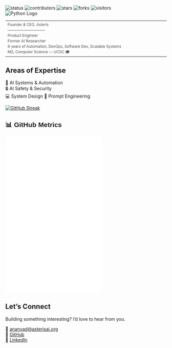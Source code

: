 <p align="left">
  <img src="https://img.shields.io/badge/status-updating-93e9be" alt="status" />
  <img src="https://img.shields.io/badge/contributors-3-C3B1E1" alt="contributors" />
  <img src="https://img.shields.io/badge/stars-0-F4A9C8" alt="stars" />
  <img src="https://img.shields.io/badge/forks-0-A8C0FF" alt="forks" />
  <img src="https://visitor-badge.laobi.icu/badge?page_id=ananyadd.ananyadd&color=EAD7D1" alt="visitors" />
  &nbsp;&nbsp;&nbsp;&nbsp;&nbsp;&nbsp;&nbsp;&nbsp;&nbsp;&nbsp;&nbsp;&nbsp;&nbsp;&nbsp;&nbsp;&nbsp;&nbsp;&nbsp;&nbsp;&nbsp;
  <img src="https://upload.wikimedia.org/wikipedia/commons/c/c3/Python-logo-notext.svg" width="60" alt="Python Logo" />
</p>

</p>

</p>

<table border="0" width="100%">
  <tr>
    <td align="left" valign="top" width="50%">
      <small>
      <span style="color:#4E4E4E">Founder & CEO, Asteris</span><br>
      <span style="color:#4E4E4E">––––––––––––––––––––</span><br>
      <span style="color:#4E4E4E">Product Engineer</span><br>
      <span style="color:#4E4E4E">Former AI Researcher</span><br>
      <span style="color:#4E4E4E">6 years of Automation, DevOps, Software Dev, Scalable Systems</span><br>
      <span style="color:#4E4E4E">MS, Computer Science — UCSC 🎓</span>
      </small>
    </td>
  </tr>
</table>

## Areas of Expertise  

 🤖 AI Systems & Automation  
 🔒 AI Safety & Security  
 💻 System Design
 🎯 Prompt Engineering

</small>
</p>

</p>

[![GitHub Streak](https://streak-stats.demolab.com?user=ananyadd&theme=rose)](https://git.io/streak-stats)


<h2 style="font-family: 'Ubuntu', sans-serif;">📊 GitHub Metrics</h2>

<img src="https://raw.githubusercontent.com/ananyadd/ananyadd/main/github-metrics.svg?v=4" width="60%" />


## Let’s Connect  

Building something interesting? I’d love to hear from you.

📧 [ananyad@asterisai.org](mailto:ananyad@asterisai.org)  
🔗 [GitHub](https://github.com/ananyadd)  
💼 [LinkedIn](https://www.linkedin.com/in/ananya-das-a3016059/)





